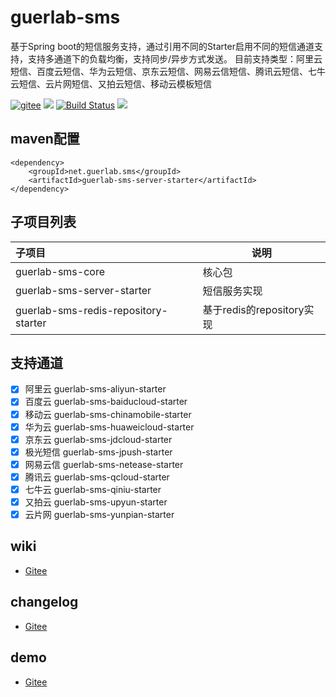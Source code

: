 # guerlab-sms

基于Spring boot的短信服务支持，通过引用不同的Starter启用不同的短信通道支持，支持多通道下的负载均衡，支持同步/异步方式发送。
目前支持类型：阿里云短信、百度云短信、华为云短信、京东云短信、网易云信短信、腾讯云短信、七牛云短信、云片网短信、又拍云短信、移动云模板短信

[![gitee](https://gitee.com/guerlab_net/guerlab-sms/badge/star.svg)](https://gitee.com/guerlab_net/guerlab-sms)
![](https://img.shields.io/maven-central/v/net.guerlab.sms/guerlab-sms-server-starter.svg)
[![Build Status](https://travis-ci.org/guerlab-net/guerlab-sms.svg?branch=master)](https://travis-ci.org/guerlab-net/guerlab-sms)
![](https://img.shields.io/badge/LICENSE-LGPL--3.0-brightgreen.svg)

## maven配置

```
<dependency>
	<groupId>net.guerlab.sms</groupId>
	<artifactId>guerlab-sms-server-starter</artifactId>
</dependency>
```

## 子项目列表

|子项目|说明|
|:--|--|
|guerlab-sms-core|核心包|
|guerlab-sms-server-starter|短信服务实现|
|guerlab-sms-redis-repository-starter|基于redis的repository实现|

## 支持通道

- [x] 阿里云 guerlab-sms-aliyun-starter
- [X] 百度云 guerlab-sms-baiducloud-starter
- [X] 移动云 guerlab-sms-chinamobile-starter
- [x] 华为云 guerlab-sms-huaweicloud-starter
- [x] 京东云 guerlab-sms-jdcloud-starter
- [x] 极光短信 guerlab-sms-jpush-starter
- [X] 网易云信 guerlab-sms-netease-starter
- [x] 腾讯云 guerlab-sms-qcloud-starter
- [x] 七牛云 guerlab-sms-qiniu-starter
- [X] 又拍云 guerlab-sms-upyun-starter
- [X] 云片网 guerlab-sms-yunpian-starter

## wiki

- [Gitee](https://gitee.com/guerlab_net/guerlab-sms/wikis/pages)

## changelog

- [Gitee](https://gitee.com/guerlab_net/guerlab-sms/wikis/pages)

## demo

- [Gitee](https://gitee.com/guerlab_net/guerlab-sms-demo)
